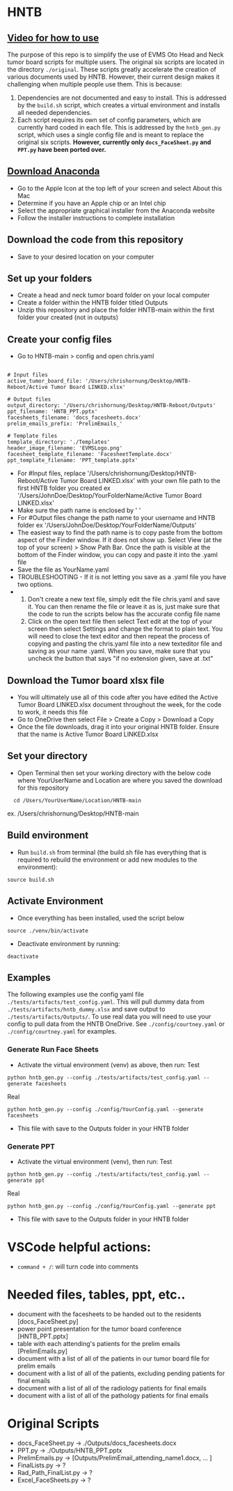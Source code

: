 # HNTB
## [Video for how to use](https://youtube.com/playlist?list=PLafPl0mjmls3dsGBemAPvZQtYLLAkKkyz&si=M2xJqidNVczsFu3A)

The purpose of this repo is to simplify the use of EVMS Oto Head and Neck tumor
board scripts for multiple users. The original six scripts are located in the
directory `./original`. These scripts greatly accelerate the creation of
various documents used by HNTB. However, their current design makes it
challenging when multiple people use them. This is because:

1. Dependencies are not documented and easy to install. This is addressed by
the `build.sh` script, which creates a virtual environment and installs all
needed dependencies.
2. Each script requires its own set of config parameters, which are currently
hard coded in each file. This is addressed by the `hntb_gen.py` script, which
uses a single config file and is meant to replace the original six scripts.
**However, currently only `docs_FaceSheet.py` and `PPT.py` have been ported
over.**

## [Download Anaconda](https://www.anaconda.com/download)
- Go to the Apple Icon at the top left of your screen and select About this Mac
- Determine if you have an Apple chip or an Intel chip
- Select the appropriate graphical installer from the Anaconda website
- Follow the installer instructions to complete installation

## Download the code from this repository
- Save to your desired location on your computer

## Set up your folders
- Create a head and neck tumor board folder on your local computer
- Create a folder within the HNTB folder titled Outputs
- Unzip this repository and place the folder HNTB-main within the first folder your created (not in outputs)

## Create your config files
- Go to HNTB-main > config and open chris.yaml
```

# Input files
active_tumor_board_file: '/Users/chrishornung/Desktop/HNTB-Reboot/Active Tumor Board LINKED.xlsx'

# Output files
output_directory: '/Users/chrishornung/Desktop/HNTB-Reboot/Outputs'
ppt_filename: 'HNTB_PPT.pptx'
facesheets_filename: 'docs_facesheets.docx'
prelim_emails_prefix: 'PrelimEmails_'

# Template files
template_directory: './Templates'
header_image_filename: 'EVMSLogo.png'
facesheet_template_filename: 'FacesheetTemplate.docx'
ppt_template_filename: 'PPT_template.pptx'
```

- For #Input files, replace '/Users/chrishornung/Desktop/HNTB-Reboot/Active Tumor Board LINKED.xlsx' with your own file path to the first HNTB folder you created ex '/Users/JohnDoe/Desktop/YourFolderName/Active Tumor Board LINKED.xlsx'
- Make sure the path name is enclosed by ' '
- For #Output files change the path name to your username and HNTB folder ex '/Users/JohnDoe/Desktop/YourFolderName/Outputs'
-   The easiest way to find the path name is to copy paste from the bottom aspect of the Finder window. If it does not show up. Select View (at the top of your screen) > Show Path Bar. Once the path is visible at the bottom of the Finder window, you can copy and paste it into the .yaml file
- Save the file as YourName.yaml
- TROUBLESHOOTING - If it is not letting you save as a .yaml file you have two options.
-   1. Don't create a new text file, simply edit the file chris.yaml and save it. You can then rename the file or leave it as is, just make sure that the code to run the scripts below has the accurate config file name
    2. Click on the open text file then select Text edit at the top of your screen then select Settings and change the format to plain text. You will need to close the text editor and then repeat the process of copying and pasting the chris.yaml file into a new texteditor file and saving as your name .yaml. When you save, make sure that you uncheck the button that says "if no extension given, save at .txt"

## Download the Tumor board xlsx file
- You will ultimately use all of this code after you have edited the Active Tumor Board LINKED.xlsx document throughout the week, for the code to work, it needs this file
- Go to OneDrive then select File > Create a Copy > Download a Copy
- Once the file downloads, drag it into your original HNTB folder. Ensure that the name is Active Tumor Board LINKED.xlsx


## Set your directory
- Open Terminal then set your working directory with the below code where YourUserName and Location are where you saved the download for this repository
```
  cd /Users/YourUserName/Location/HNTB-main
```
ex. /Users/chrishornung/Desktop/HNTB-main

## Build environment 
- Run `build.sh` from terminal (the build.sh file has everything that is required to rebuild the environment or add new modules to the environment):
```
source build.sh
```
## Activate Environment
- Once everything has been installed, used the script below
```
source ./venv/bin/activate
```
- Deactivate environment by running:
```
deactivate
```

## Examples

The following examples use the config yaml file
`./tests/artifacts/test_config.yaml`. This will pull dummy data from
`./tests/artifacts/hntb_dummy.xlsx` and save output to
`./tests/artifacts/Outputs/`. To use real data you will need to use your config
to pull data from the HNTB OneDrive. See `./config/courtney.yaml` or
`./config/courtney.yaml` for examples.

### Generate Run Face Sheets
- Activate the virtual environment (venv) as above, then run:
Test
```
python hntb_gen.py --config ./tests/artifacts/test_config.yaml --generate facesheets
```
Real
```
python hntb_gen.py --config ./config/YourConfig.yaml --generate facesheets
```
- This file with save to the Outputs folder in your HNTB folder


### Generate PPT
- Activate the virtual environment (venv), then run:
Test
```
python hntb_gen.py --config ./tests/artifacts/test_config.yaml --generate ppt
```
Real
```
python hntb_gen.py --config ./config/YourConfig.yaml --generate ppt
````
- This file with save to the Outputs folder in your HNTB folder

# VSCode helpful actions:
- `command + /`: will turn code into comments

# Needed files, tables, ppt, etc..
- document with the facesheets to be handed out to the residents [docs_FaceSheet.py]
- power point presentation for the tumor board conference [HNTB_PPT.pptx]
- table with each attending's patients for the prelim emails [PrelimEmails.py]
- document with a list of all of the patients in our tumor board file for prelim emails
- document with a list of all of the patients, excluding pending patients for final emails
- document with a list of all of the radiology patients for final emails
- document with a list of all of the pathology patients for final emails

# Original Scripts
- docs_FaceSheet.py -> ./Outputs/docs_facesheets.docx
- PPT.py -> ./Outputs/HNTB_PPT.pptx
- PrelimEmails.py -> [Outputs/PrelimEmail_attending_name1.docx, ... ]
- FinalLists.py -> ?
- Rad_Path_FinalList.py -> ?
- Excel_FaceSheets.py -> ?
